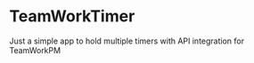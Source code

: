 TeamWorkTimer
=============

Just a simple app to hold multiple timers with API integration for TeamWorkPM
